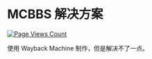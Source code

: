 # MCBBS 解决方案
[![Page Views Count](https://badges.toozhao.com/badges/01HQXNJY2P4K2N1W5Y4FJ0VEXW/green.svg)](https://badges.toozhao.com/stats/01HQXNJY2P4K2N1W5Y4FJ0VEXW "Get your own page views count badge on badges.toozhao.com")

使用 Wayback Machine 制作，但是解决不了一点。
